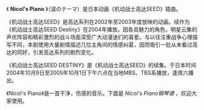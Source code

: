 

《 **Nicol's Piano** 》（涙のテーマ）是日本动画《机动战士高达SEED》插曲。  
  
《机动战士高达SEED》是高达系列在2002年至2003年度放映的动画。续作为《机动战士高达SEED
Destiny》在2004年播放。因各具魅力的角色，明星云集的声优阵容和精彩激烈的战斗场面深受广大动漫迷们的喜爱。与以往注重战争心理描写不同，本剧使用大量剧情描述几位主角间的情感纠葛，因而吸引一批从未看过高达的同好，引发高达系列的剧烈变化。  
  
《机动战士高达SEED
DESTINY》是《机动战士高达SEED》的续集。于日本时间2004年10月9日至2005年10月1日下午六点在当地MBS、TBS系播放，逢周六播出。  
  
《Nicol's Piano》是一首干净，伤感的音乐。下面是 _Nicol's Piano钢琴谱_ ，欢迎大家使用。

